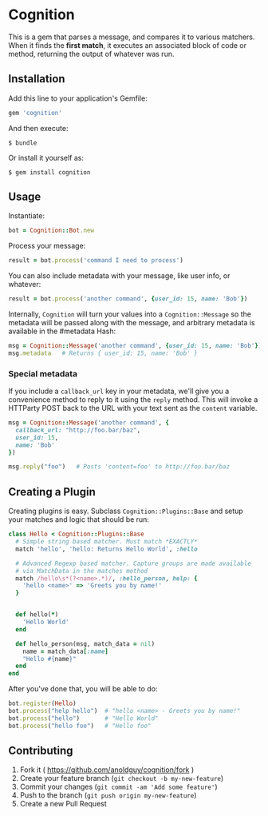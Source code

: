 # Cognition

This is a gem that parses a message, and compares it to various matchers.
When it finds the **first match**, it executes an associated block of code or
method, returning the output of whatever was run.

## Installation

Add this line to your application's Gemfile:

```ruby
gem 'cognition'
```

And then execute:

    $ bundle

Or install it yourself as:

    $ gem install cognition

## Usage

Instantiate:
```ruby
bot = Cognition::Bot.new
```

Process your message:
```ruby
result = bot.process('command I need to process')
```

You can also include metadata with your message, like user info, or whatever:
```ruby
result = bot.process('another command', {user_id: 15, name: 'Bob'})
```

Internally, `Cognition` will turn your values into a `Cognition::Message` so
the metadata will be passed along with the message, and arbitrary metadata
is available in the #metadata Hash:
```ruby
msg = Cognition::Message('another command', {user_id: 15, name: 'Bob'})
msg.metadata   # Returns { user_id: 15, name: 'Bob' }
```

### Special metadata
If you include a `callback_url` key in your metadata, we'll give you a
convenience method to reply to it using the `reply` method.  This will
invoke a HTTParty POST back to the URL with your text sent as the
`content` variable.
```ruby
msg = Cognition::Message('another command', {
  callback_url: "http://foo.bar/baz",
  user_id: 15,
  name: 'Bob'
})

msg.reply("foo")   # Posts 'content=foo' to http://foo.bar/baz
```

## Creating a Plugin
Creating plugins is easy. Subclass `Cognition::Plugins::Base` and setup your
matches and logic that should be run:
```ruby
class Hello < Cognition::Plugins::Base
  # Simple string based matcher. Must match *EXACTLY*
  match 'hello', 'hello: Returns Hello World', :hello

  # Advanced Regexp based matcher. Capture groups are made available
  # via MatchData in the matches method
  match /hello\s*(?<name>.*)/, :hello_person, help: {
    'hello <name>' => 'Greets you by name!'
  }


  def hello(*)
    'Hello World'
  end

  def hello_person(msg, match_data = nil)
    name = match_data[:name]
    "Hello #{name}"
  end
end
```

After you've done that, you will be able to do:
```ruby
bot.register(Hello)
bot.process("help hello")  # "hello <name> - Greets you by name!"
bot.process("hello")       # "Hello World"
bot.process("hello foo")   # "Hello foo"
```

## Contributing

1. Fork it ( https://github.com/anoldguy/cognition/fork )
2. Create your feature branch (`git checkout -b my-new-feature`)
3. Commit your changes (`git commit -am 'Add some feature'`)
4. Push to the branch (`git push origin my-new-feature`)
5. Create a new Pull Request
